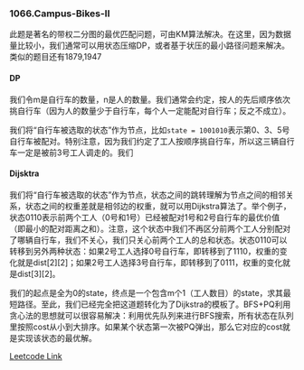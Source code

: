 ### 1066.Campus-Bikes-II

此题是著名的带权二分图的最优匹配问题，可由KM算法解决。在这里，因为数据量比较小，我们通常可以用状态压缩DP，或者基于状压的最小路径问题来解决。类似的题目还有1879,1947

#### DP
我们令m是自行车的数量，n是人的数量。我们通常会约定，按人的先后顺序依次挑自行车（因为人的数量少于自行车，每个人一定能配对自行车；反之不成立）。

我们将“自行车被选取的状态”作为节点，比如```state = 1001010```表示第0、3、5号自行车被配对。特别注意，因为我们约定了工人按顺序挑自行车，所以这三辆自行车一定是被前3号工人调走的。我们

#### Dijsktra
我们将“自行车被选取的状态”作为节点，状态之间的跳转理解为节点之间的相邻关系，状态之间的权重差就是相邻边的权重，就可以用Dijkstra算法了。举个例子，状态0110表示前两个工人（0号和1号）已经被配对1号和2号自行车的最优价值（即最小的配对距离之和）。注意，这个状态中我们不再区分前两个工人分别配对了哪辆自行车，我们不关心，我们只关心前两个工人的总和状态。状态0110可以转移到另外两种状态：如果2号工人选择0号自行车，即转移到了1110，权重的变化就是dist[2][2]；如果2号工人选择3号自行车，即转移到了0111，权重的变化就是dist[3][2]。

我们的起点是全为0的state，终点是一个包含m个1（工人数目）的state，求其最短路径。至此，我们已经完全把这道题转化为了Dijkstra的模板了。BFS+PQ利用贪心法的思想就可以很容易解决：利用优先队列来进行BFS搜索，所有状态在队列里按照cost从小到大排序。如果某个状态第一次被PQ弹出，那么它对应的cost就是实现该状态的最优解。


[Leetcode Link](https://leetcode.com/problems/campus-bikes-ii)
